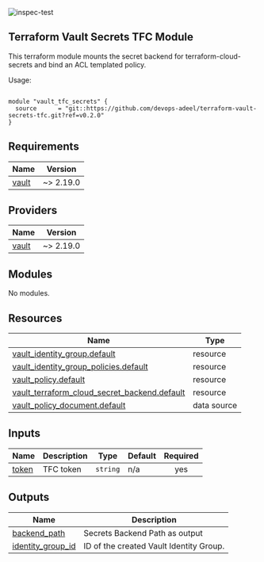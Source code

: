 ![inspec-test](https://github.com/devops-adeel/terraform-vault-secrets-tfc/actions/workflows/terraform-apply.yml/badge.svg)

## Terraform Vault Secrets TFC Module

This terraform module mounts the secret backend for terraform-cloud-secrets and
bind an ACL templated policy.

<!-- BEGINNING OF PRE-COMMIT-TERRAFORM DOCS HOOK -->
Usage:

```hcl

module "vault_tfc_secrets" {
  source      = "git::https://github.com/devops-adeel/terraform-vault-secrets-tfc.git?ref=v0.2.0"
}
```

## Requirements

| Name | Version |
|------|---------|
| <a name="requirement_vault"></a> [vault](#requirement\_vault) | ~> 2.19.0 |

## Providers

| Name | Version |
|------|---------|
| <a name="provider_vault"></a> [vault](#provider\_vault) | ~> 2.19.0 |

## Modules

No modules.

## Resources

| Name | Type |
|------|------|
| [vault_identity_group.default](https://registry.terraform.io/providers/hashicorp/vault/latest/docs/resources/identity_group) | resource |
| [vault_identity_group_policies.default](https://registry.terraform.io/providers/hashicorp/vault/latest/docs/resources/identity_group_policies) | resource |
| [vault_policy.default](https://registry.terraform.io/providers/hashicorp/vault/latest/docs/resources/policy) | resource |
| [vault_terraform_cloud_secret_backend.default](https://registry.terraform.io/providers/hashicorp/vault/latest/docs/resources/terraform_cloud_secret_backend) | resource |
| [vault_policy_document.default](https://registry.terraform.io/providers/hashicorp/vault/latest/docs/data-sources/policy_document) | data source |

## Inputs

| Name | Description | Type | Default | Required |
|------|-------------|------|---------|:--------:|
| <a name="input_token"></a> [token](#input\_token) | TFC token | `string` | n/a | yes |

## Outputs

| Name | Description |
|------|-------------|
| <a name="output_backend_path"></a> [backend\_path](#output\_backend\_path) | Secrets Backend Path as output |
| <a name="output_identity_group_id"></a> [identity\_group\_id](#output\_identity\_group\_id) | ID of the created Vault Identity Group. |
<!-- END OF PRE-COMMIT-TERRAFORM DOCS HOOK -->
